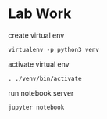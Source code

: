 # Lab Work

create virtual env
```
virtualenv -p python3 venv
```

activate virtual env
```
. ./venv/bin/activate
```

run notebook server
```
jupyter notebook
```

